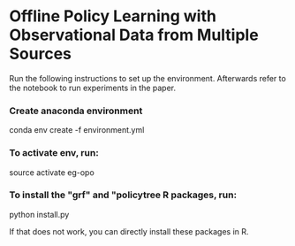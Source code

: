 # Offline Policy Learning with Observational Data from Multiple Sources

Run the following instructions to set up the environment.
Afterwards refer to the notebook to run experiments in the paper.

### Create anaconda environment
conda env create -f environment.yml

### To activate env, run:
source activate eg-opo

### To install the "grf" and "policytree R packages, run:
python install.py

If that does not work, you can directly install these packages in R.
